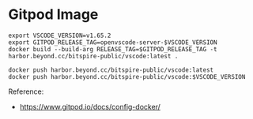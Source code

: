 # Gitpod Image


```shell
export VSCODE_VERSION=v1.65.2
export GITPOD_RELEASE_TAG=openvscode-server-$VSCODE_VERSION
docker build --build-arg RELEASE_TAG=$GITPOD_RELEASE_TAG -t harbor.beyond.cc/bitspire-public/vscode:latest .

docker push harbor.beyond.cc/bitspire-public/vscode:latest
docker push harbor.beyond.cc/bitspire-public/vscode:$VSCODE_VERSION

```
Reference:
- https://www.gitpod.io/docs/config-docker/
